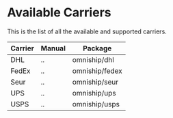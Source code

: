 # Available Carriers

This is the list of all the available and supported carriers.

Carrier | Manual | Package
------- | ------ | -------------------------------------------------------------
DHL     | ..     | omniship/dhl
FedEx   | ..     | omniship/fedex
Seur    | ..     | omniship/seur
UPS     | ..     | omniship/ups
USPS    | ..     | omniship/usps
